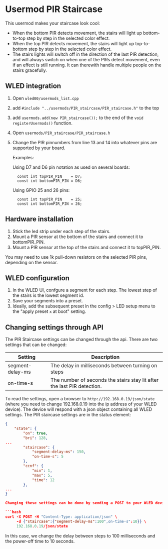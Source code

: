 # Usermod PIR Staircase

This usermod makes your staircase look cool:

- When the bottom PIR detects movement, the stairs will light up bottom-to-top
  step by step in the selected color effect.
- When the top PIR detects movement, the stairs will light up top-to-bottom
  step by step in the selected color effect.
- The stairs lights will switch off in the direction of the last PIR detection, and
  will always switch on when one of the PIRs detect movement, even if an effect
  is still running. It can therewith handle multiple people on the stairs gracefully.

## WLED integration

1. Open `wled00/usermods_list.cpp`
2. add `#include "../usermods/PIR_staircase/PIR_staircase.h"` to the top
3. add `usermods.add(new PIR_staircase());` to the end of the `void registerUsermods()` function.
4. Open `usermods/PIR_staircase/PIR_staircase.h` 
5. Change the PIR pinnumbers from line 13 and 14 into whatever
   pins are supported by your board.

   Examples:

   Using D7 and D6 pin notation as used on several boards:
   ```
     const int topPIR_PIN    = D7;
     const int bottomPIR_PIN = D6;
   ```

   Using GPIO 25 and 26 pins:
   ```
     const int topPIR_PIN    = 25;
     const int bottomPIR_PIN = 26;
   ```

## Hardware installation
1. Stick the led strip under each step of the stairs.
2. Mount a PIR sensor at the bottom of the stairs and connect it to bottomPIR_PIN.
3. Mount a PIR sensor at the top of the stairs and connect it to topPIR_PIN.

You may need to use 1k pull-down resistors on the selected PIR pins, depending on the sensor.

## WLED configuration
1. In the WLED UI, confgure a segment for each step. The lowest step of the stairs is the 
   lowest segment id. 
2. Save your segments into a preset. 
3. Ideally, add the subsequent preset ìn the config > LED setup menu to the "apply 
   preset `x` at boot" setting.

## Changing settings through API

The PIR Staircase settings can be changed through the api. There are two settings that
can be changed:

| Setting          | Description                                                             |
|------------------|-------------------------------------------------------------------------|
| segment-delay-ms | The delay in milliseconds between turning on steps                      |
| on-time-s        | The number of seconds the stairs stay lit after the last PIR detection. |


To read the settings, open a browser to `http://192.168.0.19/json/state` (where you need to change 
192.168.0.19 into the ip address of your WLED device). The device will respond with a json object
containing all WLED settings. The PIR staircase settings are in the status element:

```json
{
    "state": {
        "on": true,
        "bri": 128,
...
        "staircase": {
            "segment-delay-ms": 150,
            "on-time-s": 5
        },
        "ccnf": {
            "min": 1,
            "max": 5,
            "time": 12
        },
...
}

Changing these settings can be done by sending a POST to your WLED device:

```bash
curl -X POST -H "Content-Type: application/json" \
     -d {"staircase":{"segment-delay-ms":100",on-time-s":10}} \
     192.168.0.19/json/state
```

In this case, we change the delay between steps to 100 milliseconds and the power-off time
to 10 seconds.